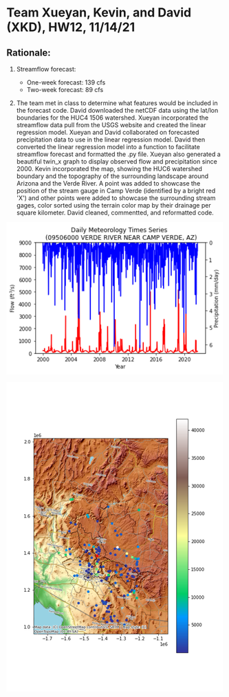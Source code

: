 # Team Xueyan, Kevin, and David (XKD), HW12, 11/14/21

## Rationale:
1. Streamflow forecast:
   - One-week forecast: 139 cfs
   - Two-week forecast: 89 cfs

2. The team met in class to determine what features would be included in the forecast code. David downloaded the netCDF data using the lat/lon boundaries for the HUC4 1506 watershed. Xueyan incorporated the streamflow data pull from the USGS website and created the linear regression model. Xueyan and David collaborated on forecasted precipitation data to use in the linear regression model. David then converted the linear regression model into a function to facilitate streamflow forecast and formatted the .py file. Xueyan also generated a beautiful twin_x graph to display observed flow and precipitation since 2000. Kevin incorporated the map, showing the HUC6 watershed boundary and the topography of the surrounding landscape around Arizona and the Verde River. A point was added to showcase the position of the stream gauge in Camp Verde (identified by a bright red 'X') and other points were added to showcase the surrounding stream gages, color sorted using the terrain color map by their drainage per square kilometer. David cleaned, commentted, and reformatted code.

![picture 1](../../images/21bddea103d7b9099eeaeb365cf9f660fdf91fbc9df7b4543d17d7cefb5c88df.png)  

![](assets/ReadMe-e377dbe7.png)

